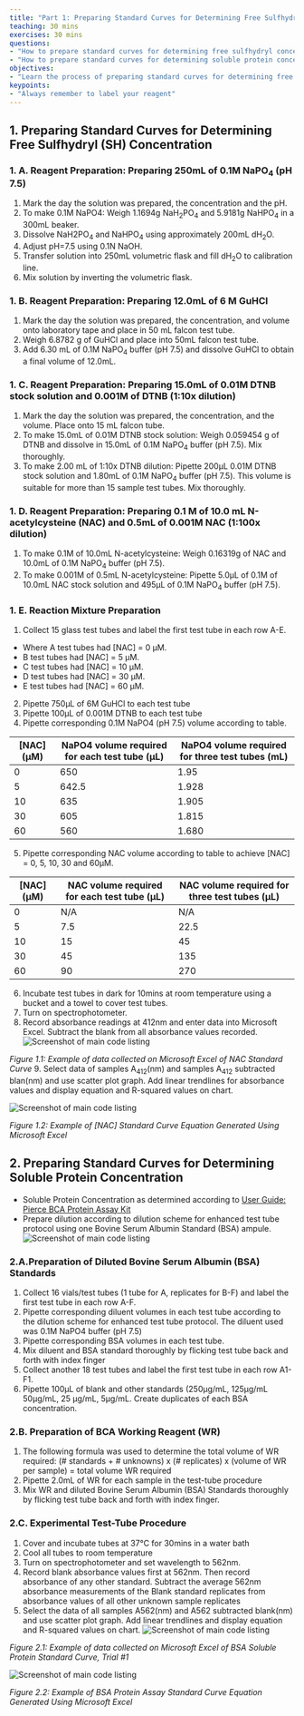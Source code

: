 ```yaml
---
title: "Part 1: Preparing Standard Curves for Determining Free Sulfhydryl (SH) and Soluble Protein"
teaching: 30 mins
exercises: 30 mins
questions:
- "How to prepare standard curves for determining free sulfhydryl concentration?"
- "How to prepare standard curves for determining soluble protein concentration?"
objectives:
- "Learn the process of preparing standard curves for determining free sulfhydryl concentration and soluble protein concentration"
keypoints:
- "Always remember to label your reagent"
---
```


## 1. Preparing Standard Curves for Determining Free Sulfhydryl (SH) Concentration

### 1. A. Reagent Preparation: Preparing 250mL of 0.1M NaPO<sub>4</sub> (pH 7.5)
1. Mark the day the solution was prepared, the concentration and the pH.
2. To make 0.1M NaPO4: Weigh 1.1694g NaH<sub>2</sub>PO<sub>4</sub> and 5.9181g NaHPO<sub>4</sub> in a 300mL beaker.
3. Dissolve NaH2PO<sub>4</sub> and NaHPO<sub>4</sub> using approximately 200mL dH<sub>2</sub>O.
4. Adjust pH=7.5 using 0.1N NaOH.
5. Transfer solution into 250mL volumetric flask and fill dH<sub>2</sub>O to calibration line.
6. Mix solution by inverting the volumetric flask.  

### 1. B. Reagent Preparation: Preparing 12.0mL of 6 M GuHCl 
1. Mark the day the solution was prepared, the concentration, and volume onto laboratory tape and place in 50 mL falcon test tube.
2. Weigh 6.8782 g of GuHCl and place into 50mL falcon test tube. 
3. Add 6.30 mL of 0.1M NaPO<sub>4</sub> buffer (pH 7.5) and dissolve GuHCl to obtain a final volume of 12.0mL.

### 1. C. Reagent Preparation: Preparing 15.0mL of 0.01M DTNB stock solution and 0.001M of DTNB (1:10x dilution)
1. Mark the day the solution was prepared, the concentration, and the volume. Place onto 15 mL falcon tube.
2. To make 15.0mL of 0.01M DTNB stock solution: Weigh 0.059454 g of DTNB and dissolve in 15.0mL of 0.1M NaPO<sub>4</sub> buffer (pH 7.5). Mix thoroughly.
3. To make 2.00 mL of 1:10x DTNB dilution: Pipette 200µL 0.01M DTNB stock solution and 1.80mL of 0.1M NaPO<sub>4</sub> buffer (pH 7.5). This volume is suitable for more than 15 sample test tubes. Mix thoroughly.

### 1. D. Reagent Preparation: Preparing 0.1 M of 10.0 mL N-acetylcysteine (NAC) and 0.5mL of 0.001M NAC (1:100x dilution) 
1. To make 0.1M of 10.0mL N-acetylcysteine: Weigh 0.16319g of NAC and 10.0mL of 0.1M NaPO<sub>4</sub> buffer (pH 7.5).
2. To make 0.001M of 0.5mL N-acetylcysteine: Pipette 5.0µL of 0.1M of 10.0mL NAC stock solution and 495µL of 0.1M NaPO<sub>4</sub> buffer (pH 7.5).

### 1. E. Reaction Mixture Preparation
1. Collect 15 glass test tubes and label the first test tube in each row A-E. 
- Where A test tubes had [NAC] = 0 µM. 
- B test tubes had [NAC] = 5 µM. 
- C test tubes had [NAC] = 10 µM. 
- D test tubes had [NAC] = 30 µM. 
- E test tubes had [NAC] = 60 µM. 
2. Pipette 750µL of 6M GuHCl to each test tube 
3. Pipette 100µL of 0.001M DTNB to each test tube
4. Pipette corresponding 0.1M NaPO4 (pH 7.5) volume according to table.


|[NAC] (µM)  |NaPO4 volume required for each test tube (µL)|NaPO4 volume required for three test tubes (mL) | 
|------------|---------------------------------------------|------------------------------------------------|
|0           |650                                          |1.95                                            |
|5           |642.5                                        |1.928                                           |
|10          |635                                          |1.905                                           |
|30          |605                                          |1.815                                           |
|60          |560                                          |1.680                                           |

5. Pipette corresponding NAC volume according to table to achieve [NAC] = 0, 5, 10, 30 and 60µM. 


|[NAC] (µM)  |NAC volume required for each test tube (µL)  |NAC volume required for three test tubes (µL)   | 
|------------|---------------------------------------------|------------------------------------------------|
|0           |N/A                                          |N/A                                             |
|5           |7.5                                          |22.5                                            |
|10          |15                                           |45                                              |
|30          |45                                           |135                                             |
|60          |90                                           |270                                             |

6.	Incubate test tubes in dark for 10mins at room temperature using a bucket and a towel to cover test tubes. 
7.	Turn on spectrophotometer. 
8.	Record absorbance readings at 412nm and enter data into Microsoft Excel. Subtract the blank from all absorbance values recorded.
![Screenshot of main code listing](../fig/PART-1-figure1.1.jpg)
 
*Figure 1.1: Example of data collected on Microsoft Excel of NAC Standard Curve*
9. Select data of samples A<sub>412</sub>(nm) and samples A<sub>412</sub> subtracted blan(nm) and use scatter plot graph. Add linear trendlines for absorbance values and display equation and R-squared values on chart.

![Screenshot of main code listing](../fig/PART-1-figure1.2.jpg)

*Figure 1.2: Example of [NAC] Standard Curve Equation Generated Using Microsoft Excel*

## 2. Preparing Standard Curves for Determining Soluble Protein Concentration

- Soluble Protein Concentration as determined according to [User Guide: Pierce BCA Protein Assay Kit](https://www.urmc.rochester.edu/MediaLibraries/URMCMedia/labs/ritchlin-lab/documents/MAN0011430_Pierce_BCA_Protein_Asy_UG.pdf)
- Prepare dilution according to dilution scheme for enhanced test tube protocol using one Bovine Serum Albumin Standard (BSA) ampule.  
![Screenshot of main code listing](../fig/PART-1-figure1.3.png)

### 2.A.Preparation of Diluted Bovine Serum Albumin (BSA) Standards
1. Collect 16 vials/test tubes (1 tube for A, replicates for B-F) and label the first test tube in each row A-F.
2. Pipette corresponding diluent volumes in each test tube according to the dilution scheme for enhanced test tube protocol. The diluent used was 0.1M NaPO4 buffer (pH 7.5) 
3. Pipette corresponding BSA volumes in each test tube. 
4. Mix diluent and BSA standard thoroughly by flicking test tube back and forth with index finger
5. Collect another 18 test tubes and label the first test tube in each row A1-F1.
6. Pipette 100µL of blank and other standards (250µg/mL, 125µg/mL 50µg/mL, 25 µg/mL, 5µg/mL. Create duplicates of each BSA concentration. 

### 2.B. Preparation of BCA Working Reagent (WR)
1. The following formula was used to determine the total volume of WR required: 
(# standards + # unknowns) x (# replicates) x (volume of WR per sample) = total volume WR required 
2. Pipette 2.0mL of WR for each sample in the test-tube procedure
3. Mix WR and diluted Bovine Serum Albumin (BSA) Standards thoroughly by flicking test tube back and forth with index finger. 

### 2.C. Experimental Test-Tube Procedure
1. Cover and incubate tubes at 37°C for 30mins in a water bath
2. Cool all tubes to room temperature 
3. Turn on spectrophotometer and set wavelength to 562nm. 
4. Record blank absorbance values first at 562nm. Then record absorbance of any other standard. Subtract the average 562nm absorbance measurements of the Blank standard replicates from absorbance values of all other unknown sample replicates  
5. Select the data of all samples A562(nm) and A562 subtracted blank(nm) and use scatter plot graph. Add linear trendlines and display equation and R-squared values on chart.
![Screenshot of main code listing](../fig/PART-1-figure.2.1.png)

*Figure 2.1: Example of data collected on Microsoft Excel of BSA Soluble Protein Standard Curve, Trial #1*

![Screenshot of main code listing](../fig/PART-1-figure2.2.png)

*Figure 2.2: Example of BSA Protein Assay Standard Curve Equation Generated Using Microsoft Excel*
